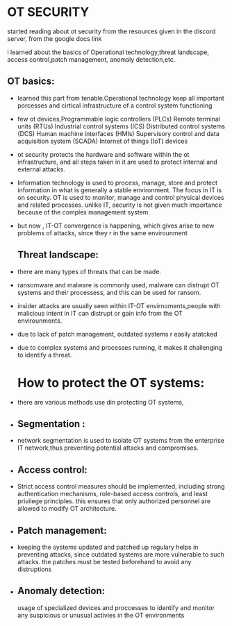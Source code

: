 # OT SECURITY
 started reading about ot security from the resources given in the discord server, from the google docs link

 i learned about the basics of Operational technology,threat landscape, access control,patch management, anomaly detection,etc.
 ## OT basics:
- learned this part from tenable.Operational technology keep all important porcesses and cirtical infrastructure of a control system functioning
- few ot devices,Programmable logic controllers (PLCs)
                 Remote terminal units (RTUs)
                 Industrial control systems (ICS)
                  Distributed control systems (DCS)
                 Human machine interfaces (HMIs)
                 Supervisory control and data acquisition system (SCADA)
                 Internet of things (IoT) devices
- ot security protects the hardware and software within the ot infrastructure, and all steps taken in it are used to protect internal and external attacks.
- Information technology is used to process, manage, store and protect information in what is generally a stable environment. The focus in IT is on security.
   OT is used to monitor, manage and control physical devices and related processes. unlike IT, security is not given much importance because of the complex management system.
- but now , IT-OT convergence is happening, which gives arise to new problems of attacks, since they r in the same envirounment

  ## Threat landscape:
- there are many types of threats that can be made.
- ransomware and malware is commonly used, malware can distrupt OT systems and their processess, and this can be used for ransom.
- insider attacks are usually seen within IT-OT envirnoments,people with malicious intent in IT can distrupt or gain info from the OT envirounments.
- due to lack of patch management, outdated systems r easily atatcked
- due to complex systems and processes running, it makes it challenging to identify a threat.

  # How to protect the OT systems:
- there are various methods use din protecting OT systems,
- ## Segmentation :
- network segmentation is used to isolate OT systems from the enterprise IT network,thus preventing potential attacks and compromises.
- ## Access control:
- Strict access control measures should be implemented, including strong authentication mechanisms, role-based access controls, and least privilege principles. this ensures that only authorized personnel are allowed to modify OT architecture.
- ## Patch management:
- keeping the systems updated and patched up regulary helps in preventing attacks, since outdated systems are more vulnerable to such attacks. the patches must be tested beforehand to avoid any distruptions
- ## Anomaly detection:
  usage of specialized devices and proccesses to identify and monitor any suspicious or unusual activies in the OT environments
